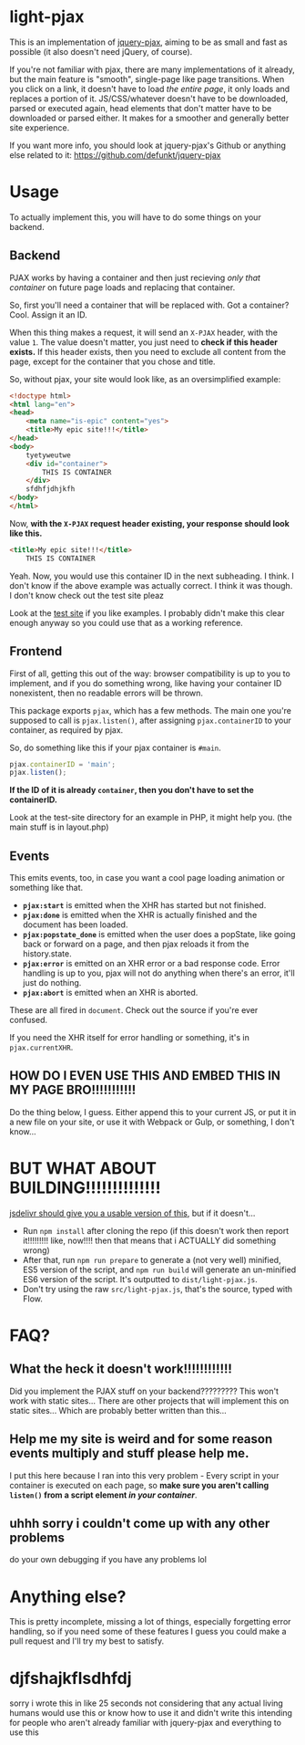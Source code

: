 # light-pjax
This is an implementation of [jquery-pjax](https://github.com/defunkt/jquery-pjax), aiming to be as small and fast as possible (it also doesn't need jQuery, of course).

If you're not familiar with pjax, there are many implementations of it already, but the main feature is "smooth", single-page like page transitions. When you click on a link, it doesn't have to load _the entire page_, it only loads and replaces a portion of it. JS/CSS/whatever doesn't have to be downloaded, parsed or executed again, head elements that don't matter have to be downloaded or parsed either. It makes for a smoother and generally better site experience.

If you want more info, you should look at jquery-pjax's Github or anything else related to it: https://github.com/defunkt/jquery-pjax

# Usage
To actually implement this, you will have to do some things on your backend.

## Backend
PJAX works by having a container and then just recieving _only that container_ on future page loads and replacing that container.

So, first you'll need a container that will be replaced with. Got a container? Cool. Assign it an ID.

When this thing makes a request, it will send an `X-PJAX` header, with the value `1`. The value doesn't matter, you just need to **check if this header exists.** If this header exists, then you need to exclude all content from the page, except for the container that you chose and title.

So, without pjax, your site would look like, as an oversimplified example:
```html
<!doctype html>
<html lang="en">
<head>
	<meta name="is-epic" content="yes">
	<title>My epic site!!!</title>
</head>
<body>
	tyetyweutwe
	<div id="container">
		THIS IS CONTAINER
	</div>
	sfdhfjdhjkfh
</body>
</html>
```

Now, **with the `X-PJAX` request header existing, your response should look like this.**
```html
<title>My epic site!!!</title>
	THIS IS CONTAINER
```

Yeah. Now, you would use this container ID in the next subheading. I think. I don't know if the above example was actually correct. I think it was though. I don't know check out the test site pleaz

Look at the [test site](https://github.com/ariankordi/light-pjax/tree/master/test-site) if you like examples. I probably didn't make this clear enough anyway so you could use that as a working reference.

## Frontend
First of all, getting this out of the way: browser compatibility is up to you to implement, and if you do something wrong, like having your container ID nonexistent, then no readable errors will be thrown.

This package exports `pjax`, which has a few methods. The main one you're supposed to call is `pjax.listen()`, after assigning `pjax.containerID` to your container, as required by pjax.

So, do something like this if your pjax container is `#main`.
```js
pjax.containerID = 'main';
pjax.listen();
```
**If the ID of it is already `container`, then you don't have to set the containerID.**

Look at the test-site directory for an example in PHP, it might help you. (the main stuff is in layout.php)
## Events
This emits events, too, in case you want a cool page loading animation or something like that.
* **`pjax:start`** is emitted when the XHR has started but not finished.
* **`pjax:done`** is emitted when the XHR is actually finished and the document has been loaded.
* **`pjax:popstate_done`** is emitted when the user does a popState, like going back or forward on a page, and then pjax reloads it from the history.state.
* **`pjax:error`** is emitted on an XHR error or a bad response code. Error handling is up to you, pjax will not do anything when there's an error, it'll just do nothing.
* **`pjax:abort`** is emitted when an XHR is aborted.

These are all fired in `document`. Check out the source if you're ever confused.

If you need the XHR itself for error handling or something, it's in `pjax.currentXHR`.
## HOW DO I EVEN USE THIS AND EMBED THIS IN MY PAGE BRO!!!!!!!!!!!
Do the thing below, I guess. Either append this to your current JS, or put it in a new file on your site, or use it with Webpack or Gulp, or something, I don't know...

# BUT WHAT ABOUT BUILDING!!!!!!!!!!!!!!
[jsdelivr should give you a usable version of this](https://www.jsdelivr.com/package/npm/light-pjax), but if it doesn't...
* Run `npm install` after cloning the repo (if this doesn't work then report it!!!!!!!!! like, now!!!! then that means that i ACTUALLY did something wrong)
* After that, run `npm run prepare` to generate a (not very well) minified, ES5 version of the script, and `npm run build` will generate an un-minified ES6 version of the script. It's outputted to `dist/light-pjax.js`.
* Don't try using the raw `src/light-pjax.js`, that's the source, typed with Flow.

# FAQ?
## What the heck it doesn't work!!!!!!!!!!!!
Did you implement the PJAX stuff on your backend????????? This won't work with static sites... There are other projects that will implement this on static sites... Which are probably better written than this...
## Help me my site is weird and for some reason events multiply and stuff please help me.
I put this here because I ran into this very problem - Every script in your container is executed on each page, so **make sure you aren't calling `listen()` from a script element *in your container***.
## uhhh sorry i couldn't come up with any other problems
do your own debugging if you have any problems lol

# Anything else?
This is pretty incomplete, missing a lot of things, especially forgetting error handling, so if you need some of these features I guess you could make a pull request and I'll try my best to satisfy.

# djfshajkflsdhfdj
sorry i wrote this in like 25 seconds not considering that any actual living humans would use this or know how to use it and didn't write this intending for people who aren't already familiar with jquery-pjax and everything to use this
